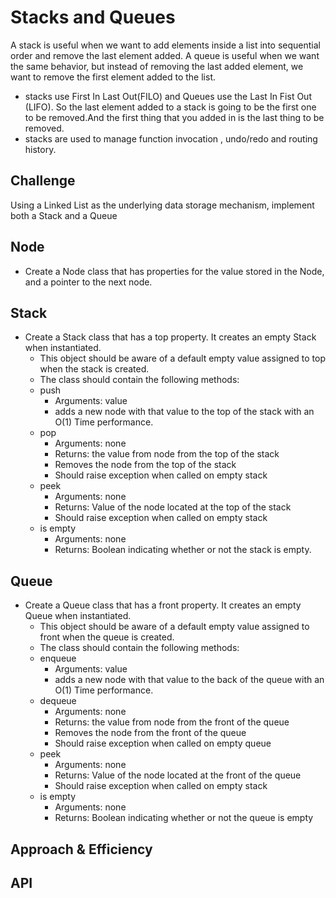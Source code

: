 # Stacks and Queues

A stack is useful when we want to add elements inside a list into sequential order and remove the last element added. A queue is useful when we want the same behavior, but instead of removing the last added element, we want to remove the first element added to the list.

- stacks use First In Last Out(FILO) and Queues use the Last In Fist Out (LIFO). So the last element added to a stack is going to be the first one to be removed.And the first thing that you added in is the last thing to be removed.
- stacks are used to manage function invocation , undo/redo and routing history.

## Challenge

Using a Linked List as the underlying data storage mechanism, implement both a Stack and a Queue

## Node

- Create a Node class that has properties for the value stored in the Node, and a pointer to the next node.

## Stack

- Create a Stack class that has a top property. It creates an empty Stack when instantiated.
  - This object should be aware of a default empty value assigned to top when the stack is created.
  - The class should contain the following methods:
  - push
    - Arguments: value
    - adds a new node with that value to the top of the stack with an O(1) Time performance.
  - pop
    - Arguments: none
    - Returns: the value from node from the top of the stack
    - Removes the node from the top of the stack
    - Should raise exception when called on empty stack
  - peek
    - Arguments: none
    - Returns: Value of the node located at the top of the stack
    - Should raise exception when called on empty stack
  - is empty
    - Arguments: none
    - Returns: Boolean indicating whether or not the stack is empty.

## Queue

- Create a Queue class that has a front property. It creates an empty Queue when instantiated.
  - This object should be aware of a default empty value assigned to front when the queue is created.
  - The class should contain the following methods:
  - enqueue
    - Arguments: value
    - adds a new node with that value to the back of the queue with an O(1) Time performance.
  - dequeue
    - Arguments: none
    - Returns: the value from node from the front of the queue
    - Removes the node from the front of the queue
    - Should raise exception when called on empty queue
  - peek
    - Arguments: none
    - Returns: Value of the node located at the front of the queue
    - Should raise exception when called on empty stack
  - is empty
    - Arguments: none
    - Returns: Boolean indicating whether or not the queue is empty

## Approach & Efficiency
<!-- What approach did you take? Why? What is the Big O space/time for this approach? -->

## API
<!-- Description of each method publicly available to your Stack and Queue-->
